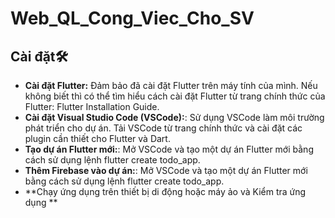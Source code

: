 # Web_QL_Cong_Viec_Cho_SV
## Cài đặt🛠️
- **Cài đặt Flutter:** Đảm bảo đã cài đặt Flutter trên máy tính của mình. Nếu không biết thì có thể tìm hiểu cách cài đặt Flutter từ trang chính thức của Flutter: Flutter Installation Guide.
- **Cài đặt Visual Studio Code (VSCode):**: Sử dụng VSCode làm môi trường phát triển cho dự án. Tải VSCode từ trang chính thức và cài đặt các plugin cần thiết cho Flutter và Dart.
- **Tạo dự án Flutter mới:**: Mở VSCode và tạo một dự án Flutter mới bằng cách sử dụng lệnh flutter create todo_app.
- **Thêm Firebase vào dự án:**: Mở VSCode và tạo một dự án Flutter mới bằng cách sử dụng lệnh flutter create todo_app.
- **Chạy ứng dụng trên thiết bị di động hoặc máy ảo và Kiểm tra ứng dụng **



